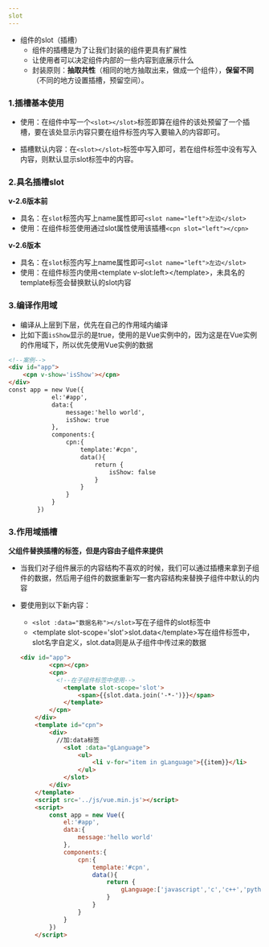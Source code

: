 ```yaml
---
slot
---
```

* 组件的slot（插槽）
  * 组件的插槽是为了让我们封装的组件更具有扩展性
  * 让使用者可以决定组件内部的一些内容到底展示什么
  * 封装原则：**抽取共性**（相同的地方抽取出来，做成一个组件），**保留不同**（不同的地方设置插槽，预留空间）。

### 1.插槽基本使用

* 使用：在组件中写一个`<slot></slot>`标签即算在组件的该处预留了一个插槽，要在该处显示内容只要在组件标签内写入要输入的内容即可。

* 插槽默认内容：在`<slot></slot>`标签中写入即可，若在组件标签中没有写入内容，则默认显示slot标签中的内容。

### 2.具名插槽slot

**v-2.6版本前**

* 具名：在`slot`标签内写上name属性即可`<slot name="left">左边</slot>`
* 使用：在组件标签使用通过slot属性使用该插槽`<cpn slot="left"></cpn>`

**v-2.6版本**

* 具名：在`slot`标签内写上name属性即可`<slot name="left">左边</slot>`
* 使用：在组件标签内使用\<template v-slot:left>\</template>，未具名的template标签会替换默认的slot内容

### 3.编译作用域

* 编译从上层到下层，优先在自己的作用域内编译
* 比如下面`isShow`显示的是true，使用的是Vue实例中的，因为这是在Vue实例的作用域下，所以优先使用Vue实例的数据

```html
<!--案例-->
<div id="app">
    <cpn v-show='isShow'></cpn>
</div>
const app = new Vue({
            el:'#app',
            data:{
                message:'hello world',
                isShow: true
            },
            components:{
                cpn:{
                    template:'#cpn',
                    data(){
                        return {
                            isShow: false
                        }
                    }
                }
            }
        })
```

### 3.作用域插槽

**父组件替换插槽的标签，但是内容由子组件来提供**

* 当我们对子组件展示的内容结构不喜欢的时候，我们可以通过插槽来拿到子组件的数据，然后用子组件的数据重新写一套内容结构来替换子组件中默认的内容

* 要使用到以下新内容：

  * `<slot :data="数据名称"></slot>`写在子组件的slot标签中
  * \<template slot-scope='slot'>slot.data\</template>写在组件标签中，slot名字自定义，slot.data则是从子组件中传过来的数据

  ```html
  <div id="app">
          <cpn></cpn>
          <cpn>
            <!--在子组件标签中使用-->
              <template slot-scope='slot'>
                  <span>{{slot.data.join('-*-')}}</span>
              </template>
          </cpn>
      </div>
      <template id="cpn">
          <div>
            //加:data标签
              <slot :data="gLanguage">
                  <ul>
                      <li v-for="item in gLanguage">{{item}}</li>
                  </ul>
              </slot>
          </div>
      </template>
      <script src='../js/vue.min.js'></script>
      <script>
          const app = new Vue({
              el:'#app',
              data:{
                  message:'hello world'
              },
              components:{
                  cpn:{
                      template:'#cpn',
                      data(){
                          return {
                              gLanguage:['javascript','c','c++','python','java','swift','object-c','go','php']
                          }
                      }
                  }
              }
          })
      </script>
  ```

  